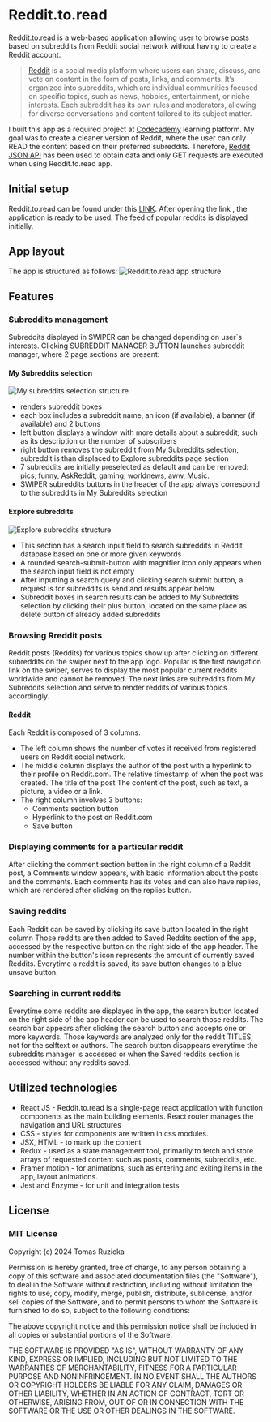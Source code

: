 # Reddit.to.read

[Reddit.to.read](https://reddittoread.netlify.app) is a web-based application allowing user to browse posts based on subreddits from Reddit social network without having to create a Reddit account.

>[Reddit](https://www.reddit.com/) is a social media platform where users can share, discuss, and vote on content in the form of posts, links, and comments. It’s organized into subreddits, which are individual communities focused on specific topics, such as news, hobbies, entertainment, or niche interests. Each subreddit has its own rules and moderators, allowing for diverse conversations and content tailored to its subject matter.

I built this app as a required project at [Codecademy](https://www.codecademy.com/) learning platform. My goal was to create a cleaner version of Reddit, where the user can only READ the content based on their preferred subreddits.
Therefore, [Reddit JSON API](https://github.com/reddit-archive/reddit/wiki/json)
has been used to obtain data and only GET requests are executed when using Reddit.to.read app.




## Initial setup
Reddit.to.read can be found under this [LINK](https://reddittoread.netlify.app).
After opening the link , the application is ready to be used. The feed of popular reddits is displayed initially.

## App layout
The app is structured as follows:
![Reddit.to.read app structure](./public/readme-img/reddit-app-structure.png)

## Features

### Subreddits management
Subreddits displayed in SWIPER can be changed depending on user`s interests. Clicking SUBREDDIT MANAGER BUTTON launches subreddit manager, where 2 page sections are present:

#### My Subreddits selection
![My subreddits selection structure](./public/readme-img/my-subreddits-selection.png)

* renders subreddit boxes
* each box includes a subreddit name, an icon (if available), a banner (if available) and 2 buttons
* left button displays a window with more details about a subreddit, such as its description or the number of subscribers
* right button removes the subreddit from My Subreddits selection, subreddit is than displaced to Explore subreddits page section
* 7 subreddits are initially preselected as default and can be removed: pics, funny, AskReddit, gaming, worldnews, aww, Music.
* SWIPER subreddits buttons in the header of the app always correspond to the subreddits in My Subreddits selection

#### Explore subreddits
![Explore subreddits structure](./public/readme-img/explore-subreddits.png)

* This section has a search input field to search subreddits in Reddit database based on one or more given keywords
* A rounded search-submit-button with magnifier icon only appears when the search input field is not empty
* After inputting a search query and clicking search submit button, a request is for subreddits is send and results appear below.
* Subreddit boxes in search results can be added to My Subreddits selection by clicking their plus button, located on the same place as delete button of already added subreddits

### Browsing Rreddit posts

Reddit posts (Reddits) for various topics show up after clicking on different subreddits on the swiper next to the app logo. 
Popular is the first navigation link on the swiper, serves to display the most popular current reddits worldwide and cannot be removed.
The next links are subreddits from My Subreddits selection and serve to render reddits of various topics accordingly.

#### Reddit

Each Reddit is composed of 3 columns. 

* The left column shows the number of votes it received from registered users on Reddit social network.
* The middle column displays 
the author of the post with a hyperlink to their profile on Reddit.com.
The relative timestamp of when the post was created.
The title of the post
The content of the post, such as text, a picture, a video or a link.
* The right column involves 3 buttons:
    - Comments section button
    - Hyperlink to the post on Reddit.com
    - Save button

### Displaying comments for a particular reddit

After clicking the comment section button in the right column of a Reddit post, a Comments window appears, with basic information about the posts and the comments. Each comments has its votes and can also have replies, which are rendered after clicking on the replies button.

### Saving reddits

Each Reddit can be saved by clicking its save button located in the right column
Those reddits are then added to Saved Reddits section of the app, accessed by the respective button on the right side of the app header.
The number within the button's icon represents the amount of currently saved Reddits.
Everytime a reddit is saved, its save button changes to a blue unsave button.

### Searching in current reddits

Everytime some reddits are displayed in the app, the search button located on the right side of the app header can be used to search those reddits.
The search bar appears after clicking the search button and accepts one or more keywords. Those keywords are analyzed only for the reddit TITLES, not for the selftext or authors.
The search button disappears everytime the subreddits manager is accessed or when the Saved reddits section is accessed without any reddits saved.

## Utilized technologies
* React JS - Reddit.to.read is a single-page react application with function components as the main building elements. React router manages the navigation and URL structures
* CSS - styles for components are written in css modules.
* JSX, HTML - to mark up the content
* Redux - used as a state management tool, primarily to fetch and store arrays of requested content such as posts, comments, subreddits, etc.
* Framer motion - for animations, such as entering and exiting items in the app, layout animations.
* Jest and Enzyme - for unit and integration tests


## License
### MIT License

Copyright (c) 2024 Tomas Ruzicka

Permission is hereby granted, free of charge, to any person obtaining a copy
of this software and associated documentation files (the "Software"), to deal
in the Software without restriction, including without limitation the rights
to use, copy, modify, merge, publish, distribute, sublicense, and/or sell
copies of the Software, and to permit persons to whom the Software is
furnished to do so, subject to the following conditions:

The above copyright notice and this permission notice shall be included in all
copies or substantial portions of the Software.

THE SOFTWARE IS PROVIDED "AS IS", WITHOUT WARRANTY OF ANY KIND, EXPRESS OR
IMPLIED, INCLUDING BUT NOT LIMITED TO THE WARRANTIES OF MERCHANTABILITY,
FITNESS FOR A PARTICULAR PURPOSE AND NONINFRINGEMENT. IN NO EVENT SHALL THE
AUTHORS OR COPYRIGHT HOLDERS BE LIABLE FOR ANY CLAIM, DAMAGES OR OTHER
LIABILITY, WHETHER IN AN ACTION OF CONTRACT, TORT OR OTHERWISE, ARISING FROM,
OUT OF OR IN CONNECTION WITH THE SOFTWARE OR THE USE OR OTHER DEALINGS IN THE
SOFTWARE.